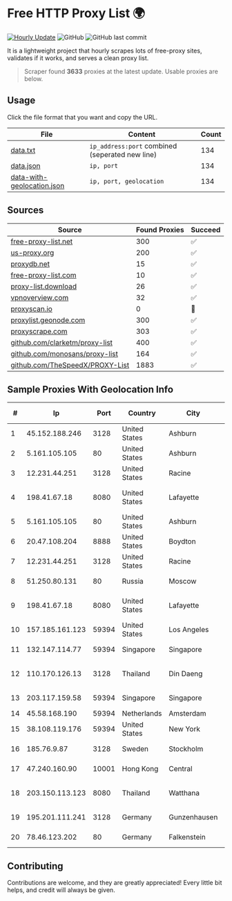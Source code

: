 
# Free HTTP Proxy List 🌍

[![Hourly Update](https://github.com/mertguvencli/http-proxy-list/actions/workflows/main.yml/badge.svg?branch=main)](https://github.com/mertguvencli/http-proxy-list/actions/workflows/main.yml)
![GitHub](https://img.shields.io/github/license/mertguvencli/http-proxy-list)
![GitHub last commit](https://img.shields.io/github/last-commit/mertguvencli/http-proxy-list)

It is a lightweight project that hourly scrapes lots of free-proxy sites, validates if it works, and serves a clean proxy list.


> Scraper found **3633** proxies at the latest update. Usable proxies are below.

## Usage

Click the file format that you want and copy the URL.


|File|Content|Count|
|----|-------|-----|
|[data.txt](https://raw.githubusercontent.com/mertguvencli/http-proxy-list/main/proxy-list/data.txt)|`ip_address:port` combined (seperated new line)|134|
|[data.json](https://raw.githubusercontent.com/mertguvencli/http-proxy-list/main/proxy-list/data.json)|`ip, port`|134|
|[data-with-geolocation.json](https://raw.githubusercontent.com/mertguvencli/http-proxy-list/main/proxy-list/data-with-geolocation.json)|`ip, port, geolocation`|134|

## Sources

|Source|Found Proxies|Succeed|
|------|-------------|-------|
|[free-proxy-list.net](https://free-proxy-list.net)|300|✅|
|[us-proxy.org](https://www.us-proxy.org)|200|✅|
|[proxydb.net](http://proxydb.net)|15|✅|
|[free-proxy-list.com](https://free-proxy-list.com/?page=&port=&type%5B%5D=http&type%5B%5D=https&up_time=0&search=Search)|10|✅|
|[proxy-list.download](https://www.proxy-list.download/HTTP)|26|✅|
|[vpnoverview.com](https://vpnoverview.com/privacy/anonymous-browsing/free-proxy-servers)|32|✅|
|[proxyscan.io](https://www.proxyscan.io)|0|🚫|
|[proxylist.geonode.com](https://proxylist.geonode.com/api/proxy-list?limit=300&page=1&sort_by=lastChecked&sort_type=desc&protocols=http,https)|300|✅|
|[proxyscrape.com](https://api.proxyscrape.com/v2/?request=displayproxies&protocol=http&timeout=10000&country=all&ssl=all&anonymity=all)|303|✅|
|[github.com/clarketm/proxy-list](https://raw.githubusercontent.com/clarketm/proxy-list/master/proxy-list-raw.txt)|400|✅|
|[github.com/monosans/proxy-list](https://raw.githubusercontent.com/monosans/proxy-list/main/proxies/http.txt)|164|✅|
|[github.com/TheSpeedX/PROXY-List](https://raw.githubusercontent.com/TheSpeedX/PROXY-List/master/http.txt)|1883|✅|


## Sample Proxies With Geolocation Info

|#|Ip|Port|Country|City|Internet Service Provider|
|-|--|----|-------|----|-------------------------|
|1|45.152.188.246|3128|United States|Ashburn|Sprint|
|2|5.161.105.105|80|United States|Ashburn|Hetzner Online GmbH|
|3|12.231.44.251|3128|United States|Racine|AT&T Services, Inc.|
|4|198.41.67.18|8080|United States|Lafayette|Cox Communications Inc.|
|5|5.161.105.105|80|United States|Ashburn|Hetzner Online GmbH|
|6|20.47.108.204|8888|United States|Boydton|Microsoft Corporation|
|7|12.231.44.251|3128|United States|Racine|AT&T Services, Inc.|
|8|51.250.80.131|80|Russia|Moscow|Yandex.Cloud LLC|
|9|198.41.67.18|8080|United States|Lafayette|Cox Communications Inc.|
|10|157.185.161.123|59394|United States|Los Angeles|Quantil Networks Inc|
|11|132.147.114.77|59394|Singapore|Singapore|Viewqwest Pte Ltd|
|12|110.170.126.13|3128|Thailand|Din Daeng|True Internet Corporation CO. Ltd.|
|13|203.117.159.58|59394|Singapore|Singapore|Starhub Internet Pte Ltd|
|14|45.58.168.190|59394|Netherlands|Amsterdam|Sharktech|
|15|38.108.119.176|59394|United States|New York|Cogent Communications|
|16|185.76.9.87|3128|Sweden|Stockholm|DataCamp Limited|
|17|47.240.160.90|10001|Hong Kong|Central|Alibaba.com LLC|
|18|203.150.113.123|8080|Thailand|Watthana|Internet Thailand Company Ltd.|
|19|195.201.111.241|3128|Germany|Gunzenhausen|Hetzner Online GmbH|
|20|78.46.123.202|80|Germany|Falkenstein|Hetzner Online GmbH|



## Contributing

Contributions are welcome, and they are greatly appreciated! Every
little bit helps, and credit will always be given.

